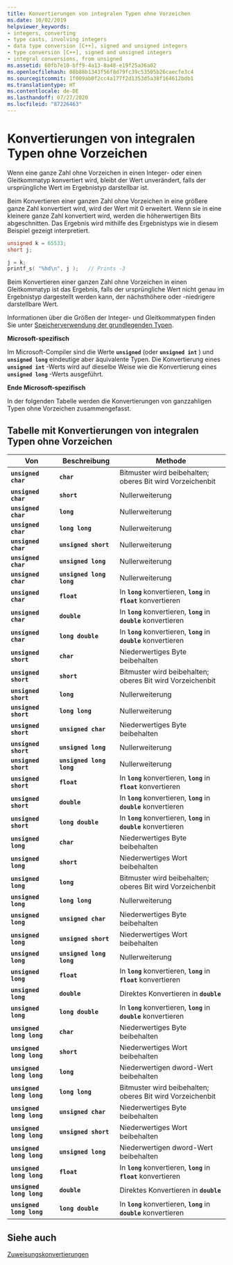 ```yaml
---
title: Konvertierungen von integralen Typen ohne Vorzeichen
ms.date: 10/02/2019
helpviewer_keywords:
- integers, converting
- type casts, involving integers
- data type conversion [C++], signed and unsigned integers
- type conversion [C++], signed and unsigned integers
- integral conversions, from unsigned
ms.assetid: 60fb7e10-bff9-4a13-8a48-e19f25a36a02
ms.openlocfilehash: 08b88b1343f56f8d79fc39c53505b26caecfe3c4
ms.sourcegitcommit: 1f009ab0f2cc4a177f2d1353d5a38f164612bdb1
ms.translationtype: HT
ms.contentlocale: de-DE
ms.lasthandoff: 07/27/2020
ms.locfileid: "87226463"
---
```

# <a name="conversions-from-unsigned-integral-types"></a>Konvertierungen von integralen Typen ohne Vorzeichen

Wenn eine ganze Zahl ohne Vorzeichen in einen Integer- oder einen Gleitkommatyp konvertiert wird, bleibt der Wert unverändert, falls der ursprüngliche Wert im Ergebnistyp darstellbar ist.

Beim Konvertieren einer ganzen Zahl ohne Vorzeichen in eine größere ganze Zahl konvertiert wird, wird der Wert mit 0 erweitert. Wenn sie in eine kleinere ganze Zahl konvertiert wird, werden die höherwertigen Bits abgeschnitten. Das Ergebnis wird mithilfe des Ergebnistyps wie in diesem Beispiel gezeigt interpretiert.

```C
unsigned k = 65533;
short j;

j = k;
printf_s( "%hd\n", j );   // Prints -3
```

Beim Konvertieren einer ganzen Zahl ohne Vorzeichen in einen Gleitkommatyp ist das Ergebnis, falls der ursprüngliche Wert nicht genau im Ergebnistyp dargestellt werden kann, der nächsthöhere oder -niedrigere darstellbare Wert.

Informationen über die Größen der Integer- und Gleitkommatypen finden Sie unter [Speicherverwendung der grundlegenden Typen](../c-language/storage-of-basic-types.md).

**Microsoft-spezifisch**

Im Microsoft-Compiler sind die Werte **`unsigned`** (oder **`unsigned int`** ) und **`unsigned long`** eindeutige aber äquivalente Typen. Die Konvertierung eines **`unsigned int`** -Werts wird auf dieselbe Weise wie die Konvertierung eines **`unsigned long`** -Werts ausgeführt.

**Ende Microsoft-spezifisch**

In der folgenden Tabelle werden die Konvertierungen von ganzzahligen Typen ohne Vorzeichen zusammengefasst.

## <a name="table-of-conversions-from-unsigned-integral-types"></a>Tabelle mit Konvertierungen von integralen Typen ohne Vorzeichen

|Von|Beschreibung|Methode|
|----------|--------|------------|
|**`unsigned char`**|**`char`**|Bitmuster wird beibehalten; oberes Bit wird Vorzeichenbit|
|**`unsigned char`**|**`short`**|Nullerweiterung|
|**`unsigned char`**|**`long`**|Nullerweiterung|
|**`unsigned char`**|**`long long`**|Nullerweiterung|
|**`unsigned char`**|**`unsigned short`**|Nullerweiterung|
|**`unsigned char`**|**`unsigned long`**|Nullerweiterung|
|**`unsigned char`**|**`unsigned long long`**|Nullerweiterung|
|**`unsigned char`**|**`float`**|In **`long`** konvertieren, **`long`** in **`float`** konvertieren|
|**`unsigned char`**|**`double`**|In **`long`** konvertieren, **`long`** in **`double`** konvertieren|
|**`unsigned char`**|**`long double`**|In **`long`** konvertieren, **`long`** in **`double`** konvertieren|
|**`unsigned short`**|**`char`**|Niederwertiges Byte beibehalten|
|**`unsigned short`**|**`short`**|Bitmuster wird beibehalten; oberes Bit wird Vorzeichenbit|
|**`unsigned short`**|**`long`**|Nullerweiterung|
|**`unsigned short`**|**`long long`**|Nullerweiterung|
|**`unsigned short`**|**`unsigned char`**|Niederwertiges Byte beibehalten|
|**`unsigned short`**|**`unsigned long`**|Nullerweiterung|
|**`unsigned short`**|**`unsigned long long`**|Nullerweiterung|
|**`unsigned short`**|**`float`**|In **`long`** konvertieren, **`long`** in **`float`** konvertieren|
|**`unsigned short`**|**`double`**|In **`long`** konvertieren, **`long`** in **`double`** konvertieren|
|**`unsigned short`**|**`long double`**|In **`long`** konvertieren, **`long`** in **`double`** konvertieren|
|**`unsigned long`**|**`char`**|Niederwertiges Byte beibehalten|
|**`unsigned long`**|**`short`**|Niederwertiges Wort beibehalten|
|**`unsigned long`**|**`long`**|Bitmuster wird beibehalten; oberes Bit wird Vorzeichenbit|
|**`unsigned long`**|**`long long`**|Nullerweiterung|
|**`unsigned long`**|**`unsigned char`**|Niederwertiges Byte beibehalten|
|**`unsigned long`**|**`unsigned short`**|Niederwertiges Wort beibehalten|
|**`unsigned long`**|**`unsigned long long`**|Nullerweiterung|
|**`unsigned long`**|**`float`**|In **`long`** konvertieren, **`long`** in **`float`** konvertieren|
|**`unsigned long`**|**`double`**|Direktes Konvertieren in **`double`**|
|**`unsigned long`**|**`long double`**|In **`long`** konvertieren, **`long`** in **`double`** konvertieren|
|**`unsigned long long`**|**`char`**|Niederwertiges Byte beibehalten|
|**`unsigned long long`**|**`short`**|Niederwertiges Wort beibehalten|
|**`unsigned long long`**|**`long`**|Niederwertigen dword-Wert beibehalten|
|**`unsigned long long`**|**`long long`**|Bitmuster wird beibehalten; oberes Bit wird Vorzeichenbit|
|**`unsigned long long`**|**`unsigned char`**|Niederwertiges Byte beibehalten|
|**`unsigned long long`**|**`unsigned short`**|Niederwertiges Wort beibehalten|
|**`unsigned long long`**|**`unsigned long`**|Niederwertigen dword-Wert beibehalten|
|**`unsigned long long`**|**`float`**|In **`long`** konvertieren, **`long`** in **`float`** konvertieren|
|**`unsigned long long`**|**`double`**|Direktes Konvertieren in **`double`**|
|**`unsigned long long`**|**`long double`**|In **`long`** konvertieren, **`long`** in **`double`** konvertieren|

## <a name="see-also"></a>Siehe auch

[Zuweisungskonvertierungen](../c-language/assignment-conversions.md)
